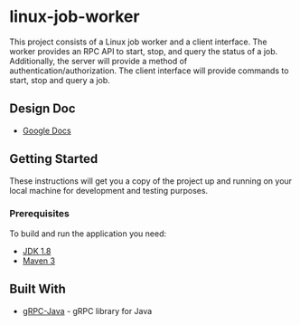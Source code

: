 # linux-job-worker

This project consists of a Linux job worker and a client interface. The worker provides an RPC API to start, stop, and query the status of a job. Additionally, the server will provide a method of authentication/authorization. The client interface will provide commands to start, stop and query a job.

## Design Doc

- [Google Docs](https://docs.google.com/document/d/1-QvIUmbmiVxjSXkEQQJDLnIlh8yJWYTRquue8eT_Cck/edit?usp=sharing)

## Getting Started

These instructions will get you a copy of the project up and running on your local machine for development and testing purposes.

### Prerequisites

To build and run the application you need:

- [JDK 1.8](http://www.oracle.com/technetwork/java/javase/downloads/jdk8-downloads-2133151.html)
- [Maven 3](http://maven.apache.org/download.cgi)

## Built With

- [gRPC-Java](https://github.com/grpc/grpc-java) - gRPC library for Java
